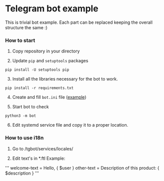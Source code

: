 Telegram bot example
==============================

This is trivial bot example.
Each part can be replaced keeping the overall structure the same :)

### How to start

1. Copy repository in your directory

2. Update `pip` and `setuptools` packages

```shell
pip install -U setuptools pip 
```

3. Install all the libraries necessary for the bot to work.

```shell
pip install -r requirements.txt
```

4. Create and fill `bot.ini` file ([example](bot.ini.example))

5. Start bot to check

```shell
python3 -m bot
```

6. Edit systemd service file and copy it to a proper location.

### How to use i18n

1. Go to /tgbot/services/locales/ 

2. Edit text's in *.ftl
   Example:

'''
welcome-text = Hello, { $user }
other-text = Description of this product: { $description }
'''
